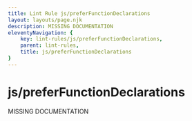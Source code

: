 ```yaml
---
title: Lint Rule js/preferFunctionDeclarations
layout: layouts/page.njk
description: MISSING DOCUMENTATION
eleventyNavigation: {
	key: lint-rules/js/preferFunctionDeclarations,
	parent: lint-rules,
	title: js/preferFunctionDeclarations
}
---
```


# js/preferFunctionDeclarations

MISSING DOCUMENTATION
